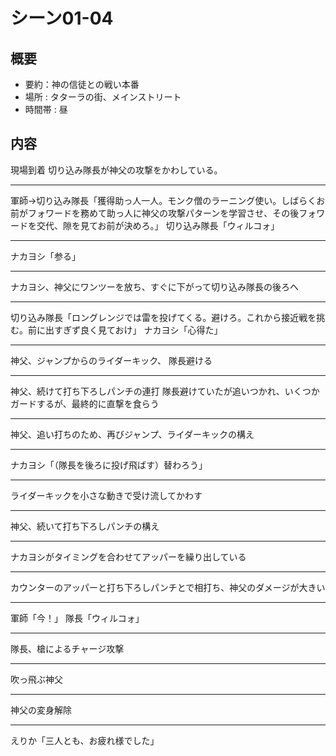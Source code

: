 # シーン01-04
## 概要
* 要約：神の信徒との戦い本番
* 場所 : タターラの街、メインストリート
* 時間帯 : 昼

## 内容

現場到着
切り込み隊長が神父の攻撃をかわしている。

---


軍師→切り込み隊長「獲得助っ人一人。モンク僧のラーニング使い。しばらくお前がフォワードを務めて助っ人に神父の攻撃パターンを学習させ、その後フォワードを交代、隙を見てお前が決めろ。」
切り込み隊長「ウィルコォ」

---

ナカヨシ「参る」

---

ナカヨシ、神父にワンツーを放ち、すぐに下がって切り込み隊長の後ろへ

---

切り込み隊長「ロングレンジでは雷を投げてくる。避けろ。これから接近戦を挑む。前に出すぎず良く見ておけ」
ナカヨシ「心得た」

---

神父、ジャンプからのライダーキック、
隊長避ける

---
神父、続けて打ち下ろしパンチの連打
隊長避けていたが追いつかれ、いくつかガードするが、最終的に直撃を食らう

---
神父、追い打ちのため、再びジャンプ、ライダーキックの構え

---

ナカヨシ「（隊長を後ろに投げ飛ばす）替わろう」

---

ライダーキックを小さな動きで受け流してかわす

---
神父、続いて打ち下ろしパンチの構え

---
ナカヨシがタイミングを合わせてアッパーを繰り出している

---
カウンターのアッパーと打ち下ろしパンチとで相打ち、神父のダメージが大きい

---
軍師「今！」
隊長「ウィルコォ」

---
隊長、槍によるチャージ攻撃

---
吹っ飛ぶ神父

---
神父の変身解除

---

えりか「三人とも、お疲れ様でした」

